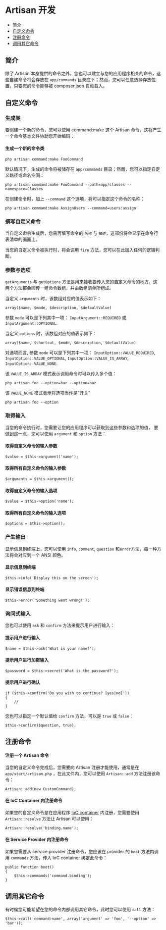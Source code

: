 # Artisan 开发

- [简介](#introduction)
- [自定义命令](#building-a-command)
- [注册命令](#registering-commands)
- [调用其它命令](#calling-other-commands)

<a name="introduction"></a>
## 简介

除了 Artisan 本身提供的命令之外，您也可以建立与您的应用程序相关的命令，这些自建命令将会存放在 `app/commands` 目录底下；然而，您可以任意选择存放位置，只要您的命令能够被 composer.json 自动载入。

<a name="building-a-command"></a>
## 自定义命令

### 生成类

要创建一个新的命令，您可以使用 command:make 这个 Artisan 命令，这将产生一个命令基本文件协助您开始编码：

#### 生成一个新的命令类

	php artisan command:make FooCommand

默认情况下，生成的命令将被储存在 `app/commands` 目录；然而，您可以指定自定义路径或命名空间：

	php artisan command:make FooCommand --path=app/classes --namespace=Classes

在创建命令时，加上 `--command` 这个选项，将可以指定这个命令的名称：

	php artisan command:make AssignUsers --command=users:assign

### 撰写自定义命令

当自定义命令生成后，您需再填写命令的 `名称` 与 `描述`，这部份将会显示在命令行表清单的画面上。

当您的自定义命令被执行时，将会调用 `fire` 方法，您可以在此加入任何的逻辑判断。

### 参数与选项

`getArguments` 与 `getOptions` 方法是用来接收要传入您的自定义命令的地方，这两个方法都会回传一组命令数组，并由数组清单所组成。

当定义 `arguments` 时，该数组对应的值表示如下：

	array($name, $mode, $description, $defaultValue)

参数 `mode` 可以是下列其中一项： `InputArgument::REQUIRED` 或 `InputArgument::OPTIONAL`.

当定义 `options` 时，该数组对应的值表示如下：

	array($name, $shortcut, $mode, $description, $defaultValue)

对选项而言, 参数 `mode` 可以是下列其中一项： `InputOption::VALUE_REQUIRED`, `InputOption::VALUE_OPTIONAL`, `InputOption::VALUE_IS_ARRAY`, `InputOption::VALUE_NONE`.

该 `VALUE_IS_ARRAY` 模式表示调用命令时可以传入多个值：

	php artisan foo --option=bar --option=baz

该 `VALUE_NONE` 模式表示将选项当作是"开关"

	php artisan foo --option

### 取得输入

当您的命令执行时，您需要让您的应用程序可以获取到这些参数和选项的值，
要做到这一点，您可以使用 `argument` 和 `option` 方法：

#### 取得自定义命令的输入参数

	$value = $this->argument('name');

#### 取得所有自定义命令的输入参数

	$arguments = $this->argument();

#### 取得自定义命令的输入选项

	$value = $this->option('name');

#### 取得所有自定义命令的输入选项

	$options = $this->option();

### 产生输出

显示信息到终端上，您可以使用 `info`, `comment`, `question` 和`error`方法，每一种方法将会对应到一个 ANSI 颜色。

#### 显示信息到终端

	$this->info('Display this on the screen');

#### 显示错误信息到终端

	$this->error('Something went wrong!');

### 询问式输入

您也可以使用 `ask` 和 `confirm` 方法来提示用户进行输入：

#### 提示用户进行输入

	$name = $this->ask('What is your name?');

#### 提示用户进行加密输入

	$password = $this->secret('What is the password?');

#### 提示用户进行确认

	if ($this->confirm('Do you wish to continue? [yes|no]'))
	{
		//
	}

您也可以指定一个默认值给 `confirm` 方法，可以是 `true` 或 `false`：

	$this->confirm($question, true);

<a name="registering-commands"></a>
## 注册命令

#### 注册一个 Artisan 命令

当您的自定义命令完成后，您需要向 Artisan 注册才能使用，通常是在 `app/start/artisan.php` ，在此文件内，您可以使用 `Artisan::add` 方法注册该命令：

	Artisan::add(new CustomCommand);

#### 在 IoC Container 内注册命令

如果您的自定义命令是在应用程序 [IoC container](/docs/ioc) 内注册，您需要使用 `Artisan::resolve` 方法让 Artisan 可以使用：

	Artisan::resolve('binding.name');

#### 在 Service Provider 内注册命令

如果您需要从 service provider 注册命令，您应该在 provider 的  `boot` 方法内调用 `commands` 方法，传入 IoC container 绑定此命令：

	public function boot()
	{
		$this->commands('command.binding');
	}

<a name="calling-other-commands"></a>
## 调用其它命令

有时候您可能希望在您的命令内部调用其它命令，此时您可以使用 `call` 方法：

	$this->call('command:name', array('argument' => 'foo', '--option' => 'bar'));
